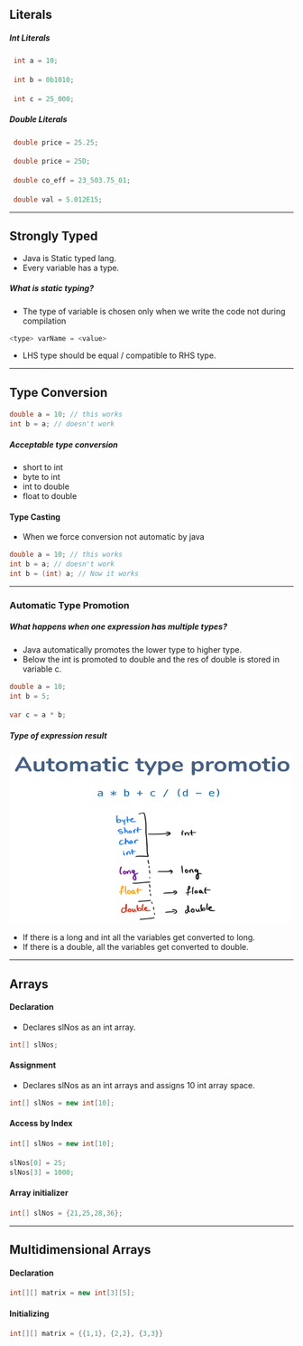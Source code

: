 

## Literals

##### Int Literals
```java
 int a = 10;
 
 int b = 0b1010;
 
 int c = 25_000;
```

##### Double Literals
```java
 double price = 25.25;

 double price = 25D;

 double co_eff = 23_503.75_01;

 double val = 5.012E15;
```
_______


## Strongly Typed

- Java is Static typed lang.
- Every variable has a type.

##### What is static typing?
- The type of variable is chosen only when 
we write the code not during compilation

```java
<type> varName = <value>
```
- LHS type should be equal / compatible to RHS type.

_______


## Type Conversion

```java
double a = 10; // this works
int b = a; // doesn't work  
```

##### Acceptable type conversion

- short to int
- byte to int
- int to double
- float to double

#### Type Casting

- When we force conversion not automatic by java

```java
double a = 10; // this works
int b = a; // doesn't work  
int b = (int) a; // Now it works
```

_______

### Automatic Type Promotion

##### What happens when one expression has multiple types?
 - Java automatically promotes the lower type to higher type.
 - Below the int is promoted to double and the res of double is stored in variable c.

```java
double a = 10;
int b = 5;

var c = a * b;
```

##### Type of expression result
<img src="images/img.png" alt="Type conversion" width="500" height="300">

- If there is a long and int all the variables get converted to long.
- If there is a double, all the variables get converted to double.

___________


## Arrays

#### Declaration
- Declares slNos as an int array.
```java
int[] slNos;
```

#### Assignment
- Declares slNos as an int arrays and assigns 10 int array space.
```java
int[] slNos = new int[10];
```


#### Access by Index

```java
int[] slNos = new int[10];

slNos[0] = 25;
slNos[3] = 1000;
```

#### Array initializer

```java
int[] slNos = {21,25,28,36};
```

______

## Multidimensional Arrays

#### Declaration 

```java
int[][] matrix = new int[3][5];
```

#### Initializing
```java
int[][] matrix = {{1,1}, {2,2}, {3,3}}
```







